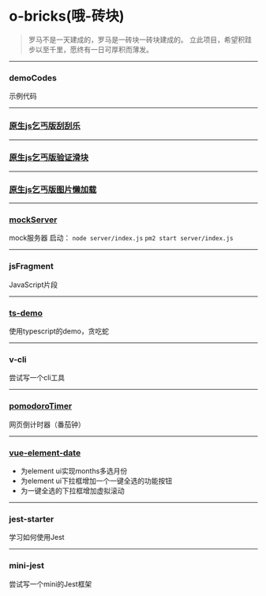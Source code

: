 # o-bricks(哦-砖块)


> 罗马不是一天建成的，罗马是一砖块一砖块建成的。
> 立此项目，希望积跬步以至千里，愿终有一日可厚积而薄发。

---

### demoCodes
示例代码

---

### [原生js乞丐版刮刮乐](https://github.com/zack-xy/o-bricks/blob/main/scratch-card/README.md)

---


### [原生js乞丐版验证滑块](https://github.com/zack-xy/o-bricks/blob/main/slider-validate/README.md)

---


### [原生js乞丐版图片懒加载](https://github.com/zack-xy/o-bricks/blob/main/imgLazyLoad/readme.md)

---

### [mockServer](https://github.com/zack-xy/o-bricks/blob/3cab2c529347573052fde3ca0e2c1240f91e4551/mockServer/readme.md)
mock服务器
启动：
`node server/index.js`
`pm2 start server/index.js`

---

### jsFragment
JavaScript片段


---

### [ts-demo](https://github.com/zack-xy/o-bricks/blob/main/ts-demo/README.md)
使用typescript的demo，贪吃蛇

---
### v-cli
尝试写一个cli工具

---

### [pomodoroTimer](https://github.com/zack-xy/o-bricks/blob/3cab2c529347573052fde3ca0e2c1240f91e4551/pomodoroTimer/readme.md)
网页倒计时器（番茄钟）

---

### [vue-element-date](https://github.com/zack-xy/o-bricks/blob/c5039060f2e9b9fe099173aca143515ebaf82814/vue-element-date/README.md)

+ 为element ui实现months多选月份
+ 为element ui下拉框增加一个一键全选的功能按钮
+ 为一键全选的下拉框增加虚拟滚动


---

### jest-starter
学习如何使用Jest

---

### mini-jest
尝试写一个mini的Jest框架
